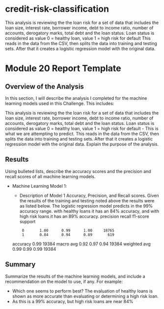 # credit-risk-classification
This analysis is reviewing the the loan risk for a set of data that includes the loan size, interest rate, borrower income, debt to income ratio, number of accounts, derogatory marks, total debt and the loan status.
Loan status is considered as value 0 = healthy loan, value 1 = high risk for default
This reads in the data from the CSV, then splits the data into training and testing sets. After that it creates a logistic regression model with the original data. 
# Module 20 Report Template

## Overview of the Analysis

In this section, I will describe the analysis I completed for the machine learning models used in this Challenge. This includes:

This analysis is reviewing the the loan risk for a set of data that includes the loan size, interest rate, borrower income, debt to income ratio, number of accounts, derogatory marks, total debt and the loan status.
Loan status is considered as value 0 = healthy loan, value 1 = high risk for default - This is what we are attempting to predict. 
This reads in the data from the CSV, then splits the data into training and testing sets. After that it creates a logistic regression model with the original data. Explain the purpose of the analysis.

## Results

Using bulleted lists, describe the accuracy scores and the precision and recall scores of all machine learning models.

* Machine Learning Model 1:
    * Description of Model 1 Accuracy, Precision, and Recall scores.
Given the results of the training and testing noted above the results were as listed below. The logistic regression model predicts in the 99% accuracy range.
with healthy loans it has an 84% accuracy, and with high risk loans it has an 89% accuracy. 
    precision    recall  f1-score   support

           0       1.00      0.99      1.00     18765
           1       0.84      0.94      0.89       619

    accuracy                           0.99     19384
   macro avg       0.92      0.97      0.94     19384
weighted avg       0.99      0.99      0.99     19384

## Summary

Summarize the results of the machine learning models, and include a recommendation on the model to use, if any. For example:

* Which one seems to perform best? The evaluation of healthy loans is shown as more accurate than evaluating or determining a high risk loan.
* As this is a 99% accuracy, but high risk loans are near 84%


